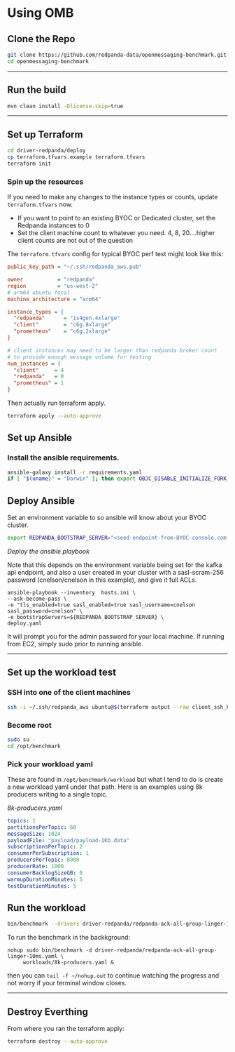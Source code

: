 # Using OMB


## Clone the Repo


```bash
git clone https://github.com/redpanda-data/openmessaging-benchmark.git
cd openmessaging-benchmark
```

---

## Run the build


```bash
mvn clean install -Dlicense.skip=true
```

---



## Set up Terraform

```bash
cd driver-redpanda/deploy
cp terraform.tfvars.example terraform.tfvars
terraform init
```


### Spin up the resources

If you need to make any changes to the instance types or counts, update `terraform.tfvars` now.
* If you want to point to an existing BYOC or Dedicated cluster, set the Redpanda instances to 0
* Set the client machine count to whatever you need.   4, 8, 20....higher client counts are not out of the question


The `terraform.tfvars` config for typical BYOC perf test might look like this:

```ini
public_key_path = "~/.ssh/redpanda_aws.pub"

owner           = "redpanda"
region          = "us-west-2"
# arm64 ubuntu focal
machine_architecture = "arm64"

instance_types = {
  "redpanda"      = "is4gen.4xlarge"
  "client"        = "c6g.8xlarge"
  "prometheus"    = "c6g.2xlarge"
}

# client instances may need to be larger than redpanda broker count
# to provide enough message volume for testing
num_instances = {
  "client"     = 4
  "redpanda"   = 0
  "prometheus" = 1
}
```

Then actually run terraform apply.

```bash
terraform apply --auto-approve
```



## Set up Ansible

### Install the ansible requirements.

```bash
ansible-galaxy install -r requirements.yaml
if [ "$(uname)" = "Darwin" ]; then export OBJC_DISABLE_INITIALIZE_FORK_SAFETY=YES; fi
```


## Deploy Ansible

Set an environment variable to so ansible will know about your BYOC cluster.

```bash
export REDPANDA_BOOTSTRAP_SERVER="<seed-endpoint-from-BYOC-console.com:9092>"
```

*Deploy the ansible playbook*

Note that this depends on the environment variable being set for the kafka api endpoint, and also a user created in your cluster with a sasl-scram-256 password (cnelson/cnelson in this example), and give it full ACLs.

```
ansible-playbook --inventory  hosts.ini \
--ask-become-pass \
-e "tls_enabled=true sasl_enabled=true sasl_username=cnelson sasl_password=cnelson" \
-e bootstrapServers=${REDPANDA_BOOTSTRAP_SERVER} \
deploy.yaml
```

It will prompt you for the admin password for your local machine.  If running from EC2, simply sudo prior to running ansible.




---

## Set up the workload test

### SSH into one of the client machines

```bash
ssh -i ~/.ssh/redpanda_aws ubuntu@$(terraform output --raw client_ssh_host)
```

### Become root

```bash
sudo su -
cd /opt/benchmark
```

### Pick your workload yaml

These are found in `/opt/benchmark/workload` but what I tend to do is create a new workload yaml under that path.  Here is an examples using 8k producers writing to a single topic.


*8k-producers.yaml*
```yaml
topics: 1
partitionsPerTopic: 60
messageSize: 1024
payloadFile: "payload/payload-1Kb.data"
subscriptionsPerTopic: 2
consumerPerSubscription: 1
producersPerTopic: 8000
producerRate: 1000
consumerBacklogSizeGB: 0
warmupDurationMinutes: 5
testDurationMinutes: 5
```



## Run the workload

```bash
bin/benchmark --drivers driver-redpanda/redpanda-ack-all-group-linger-10ms.yaml workloads/8k-producers.yaml
```


To run the benchmark in the backkground:

```
nohup sudo bin/benchmark -d driver-redpanda/redpanda-ack-all-group-linger-10ms.yaml \
     workloads/8k-producers.yaml &
```


then you can `tail -f ~/nohup.out` to continue watching the progress and not worry if your terminal window closes.

---


## Destroy Everthing

From where you ran the terraform apply:

```bash
terraform destroy --auto-approve
```
